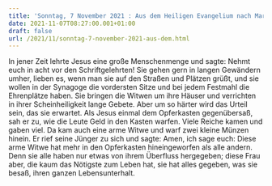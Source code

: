 ```yaml
---
title: 'Sonntag, 7 November 2021 : Aus dem Heiligen Evangelium nach Markus - Mk 12,38-44.'
date: 2021-11-07T08:27:00.001+01:00
draft: false
url: /2021/11/sonntag-7-november-2021-aus-dem.html
---
```


In jener Zeit lehrte Jesus eine große Menschenmenge und sagte: Nehmt euch in acht vor den Schriftgelehrten! Sie gehen gern in langen Gewändern umher, lieben es, wenn man sie auf den Straßen und Plätzen grüßt, und sie wollen in der Synagoge die vordersten Sitze und bei jedem Festmahl die Ehrenplätze haben. Sie bringen die Witwen um ihre Häuser und verrichten in ihrer Scheinheiligkeit lange Gebete. Aber um so härter wird das Urteil sein, das sie erwartet. Als Jesus einmal dem Opferkasten gegenübersaß, sah er zu, wie die Leute Geld in den Kasten warfen. Viele Reiche kamen und gaben viel. Da kam auch eine arme Witwe und warf zwei kleine Münzen hinein. Er rief seine Jünger zu sich und sagte: Amen, ich sage euch: Diese arme Witwe hat mehr in den Opferkasten hineingeworfen als alle andern. Denn sie alle haben nur etwas von ihrem Überfluss hergegeben; diese Frau aber, die kaum das Nötigste zum Leben hat, sie hat alles gegeben, was sie besaß, ihren ganzen Lebensunterhalt.
